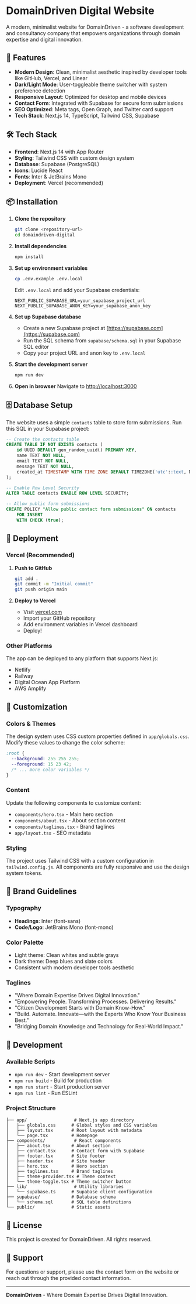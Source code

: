 # DomainDriven Digital Website

A modern, minimalist website for DomainDriven - a software development and consultancy company that empowers organizations through domain expertise and digital innovation.

## 🚀 Features

- **Modern Design**: Clean, minimalist aesthetic inspired by developer tools like GitHub, Vercel, and Linear
- **Dark/Light Mode**: User-toggleable theme switcher with system preference detection
- **Responsive Layout**: Optimized for desktop and mobile devices
- **Contact Form**: Integrated with Supabase for secure form submissions
- **SEO Optimized**: Meta tags, Open Graph, and Twitter card support
- **Tech Stack**: Next.js 14, TypeScript, Tailwind CSS, Supabase

## 🛠️ Tech Stack

- **Frontend**: Next.js 14 with App Router
- **Styling**: Tailwind CSS with custom design system
- **Database**: Supabase (PostgreSQL)
- **Icons**: Lucide React
- **Fonts**: Inter & JetBrains Mono
- **Deployment**: Vercel (recommended)

## 📦 Installation

1. **Clone the repository**
   ```bash
   git clone <repository-url>
   cd domaindriven-digital
   ```

2. **Install dependencies**
   ```bash
   npm install
   ```

3. **Set up environment variables**
   ```bash
   cp .env.example .env.local
   ```
   
   Edit `.env.local` and add your Supabase credentials:
   ```
   NEXT_PUBLIC_SUPABASE_URL=your_supabase_project_url
   NEXT_PUBLIC_SUPABASE_ANON_KEY=your_supabase_anon_key
   ```

4. **Set up Supabase database**
   - Create a new Supabase project at [https://supabase.com](https://supabase.com)
   - Run the SQL schema from `supabase/schema.sql` in your Supabase SQL editor
   - Copy your project URL and anon key to `.env.local`

5. **Start the development server**
   ```bash
   npm run dev
   ```

6. **Open in browser**
   Navigate to [http://localhost:3000](http://localhost:3000)

## 🗄️ Database Setup

The website uses a simple `contacts` table to store form submissions. Run this SQL in your Supabase project:

```sql
-- Create the contacts table
CREATE TABLE IF NOT EXISTS contacts (
    id UUID DEFAULT gen_random_uuid() PRIMARY KEY,
    name TEXT NOT NULL,
    email TEXT NOT NULL,
    message TEXT NOT NULL,
    created_at TIMESTAMP WITH TIME ZONE DEFAULT TIMEZONE('utc'::text, NOW()) NOT NULL
);

-- Enable Row Level Security
ALTER TABLE contacts ENABLE ROW LEVEL SECURITY;

-- Allow public form submissions
CREATE POLICY "Allow public contact form submissions" ON contacts
    FOR INSERT 
    WITH CHECK (true);
```

## 🚀 Deployment

### Vercel (Recommended)

1. **Push to GitHub**
   ```bash
   git add .
   git commit -m "Initial commit"
   git push origin main
   ```

2. **Deploy to Vercel**
   - Visit [vercel.com](https://vercel.com)
   - Import your GitHub repository
   - Add environment variables in Vercel dashboard
   - Deploy!

### Other Platforms

The app can be deployed to any platform that supports Next.js:
- Netlify
- Railway
- Digital Ocean App Platform
- AWS Amplify

## 🎨 Customization

### Colors & Themes

The design system uses CSS custom properties defined in `app/globals.css`. Modify these values to change the color scheme:

```css
:root {
  --background: 255 255 255;
  --foreground: 15 23 42;
  /* ... more color variables */
}
```

### Content

Update the following components to customize content:
- `components/hero.tsx` - Main hero section
- `components/about.tsx` - About section content
- `components/taglines.tsx` - Brand taglines
- `app/layout.tsx` - SEO metadata

### Styling

The project uses Tailwind CSS with a custom configuration in `tailwind.config.js`. All components are fully responsive and use the design system tokens.

## 📝 Brand Guidelines

### Typography
- **Headings**: Inter (font-sans)
- **Code/Logo**: JetBrains Mono (font-mono)

### Color Palette
- Light theme: Clean whites and subtle grays
- Dark theme: Deep blues and slate colors
- Consistent with modern developer tools aesthetic

### Taglines
- "Where Domain Expertise Drives Digital Innovation."
- "Empowering People. Transforming Processes. Delivering Results."
- "Citizen Development Starts with Domain Know-How."
- "Build. Automate. Innovate—with the Experts Who Know Your Business Best."
- "Bridging Domain Knowledge and Technology for Real-World Impact."

## 🔧 Development

### Available Scripts

- `npm run dev` - Start development server
- `npm run build` - Build for production
- `npm run start` - Start production server
- `npm run lint` - Run ESLint

### Project Structure

```
├── app/                  # Next.js app directory
│   ├── globals.css      # Global styles and CSS variables
│   ├── layout.tsx       # Root layout with metadata
│   └── page.tsx         # Homepage
├── components/           # React components
│   ├── about.tsx        # About section
│   ├── contact.tsx      # Contact form with Supabase
│   ├── footer.tsx       # Site footer
│   ├── header.tsx       # Site header
│   ├── hero.tsx         # Hero section
│   ├── taglines.tsx     # Brand taglines
│   ├── theme-provider.tsx # Theme context
│   └── theme-toggle.tsx # Theme switcher button
├── lib/                  # Utility libraries
│   └── supabase.ts      # Supabase client configuration
├── supabase/            # Database schema
│   └── schema.sql       # SQL table definitions
└── public/              # Static assets
```

## 📄 License

This project is created for DomainDriven. All rights reserved.

## 🤝 Support

For questions or support, please use the contact form on the website or reach out through the provided contact information.

---

**DomainDriven** - Where Domain Expertise Drives Digital Innovation. 